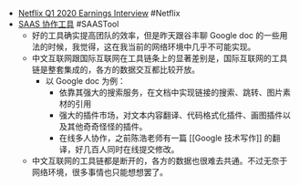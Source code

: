 - [Netflix Q1 2020 Earnings Interview](https://www.youtube.com/watch?v=d-s50JhC4aw&t=1s) #Netflix
- [SAAS 协作工具](https://threadreaderapp.com/thread/1269098855431155712.html) #SAASTool
	- 好的工具确实提高团队的效率，但是昨天跟谷丰聊 Google doc 的一些用法的时候，我觉得，这在我当前的网络环境中几乎不可能实现。
	- 中文互联网跟国际互联网在工具链条上的显著差别是，国际互联网的工具链是整套集成的，各方的数据交互都比较开放。
		- 以 Google doc 为例：
			- 依靠其强大的搜索服务，在文档中实现链接的搜索、跳转、图片素材的引用
			- 强大的插件市场，对文本内容翻译、代码格式化插件、画图插件以及其他奇奇怪怪的插件。
			- 在线多人协作，之前陈浩老师有一篇 [[Google 技术写作]] 的翻译，好几百人同时在线提交修改。
	- 中文互联网的工具链都是断开的，各方的数据也很难去共通。不过无奈于网络环境，很多事情也只能想想罢了。